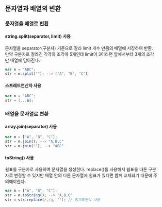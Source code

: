 ## 문자열과 배열의 변환

### 문자열을 배열로 변환

#### string.split(separator, limit) 사용

문자열을 separator(구분자) 기준으로 잘라 limit 개수 만큼의 배열에 저장하여 반환. 만약 구분자로 잘라진 각각의 조각이 5개인데 limit이 3이라면 앞에서부터 3개의 조각만 배열에 담아진다.

```js
var n = "ABC";
str = n.split(""); --> ["A", "B", "C"]
```

#### 스프레드연산자 사용

```js
var n = "ABC";
str = [...n];
```

### 배열을 문자열로 변환

#### array.join(separator) 사용

```js
var n = ["A", "B", "C"];
str = n.join(); --> "A,B,C"
str = n.join(""); --> "ABC"
```

#### toString() 사용

쉼표를 구분자로 사용하여 문자열을 생성한다.
replace()를 사용해서 쉼표를 다른 구분자로 변경할 수 있지만 배열 안의 다른 문자열에 쉼표가 있다면 함께 교체되기 때문에 주의해야한다.

```js
var n = ["A", "B", "C"];
str = n.toString(); --> "A,B,C"
str = str.replace(/,/g, ""); // 정규표현식 사용
```

